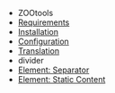 - ZOOtools
- [Requirements](ZOOtools/requirements.md)
- [Installation](ZOOtools/installation.md)
- [Configuration](ZOOtools/configuration.md)
- [Translation](ZOOtools/translation.md)
- divider
- [Element: Separator](ZOOtools/element_separator.md)
- [Element: Static Content](ZOOtools/element_staticcontent.md)